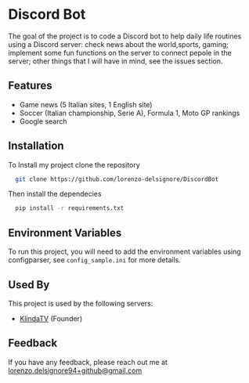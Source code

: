 
# Discord Bot

The goal of the project is to code a Discord bot to help daily life routines using a Discord server: check news about the world,sports, gaming; implement some fun functions on the server to connect pepole in the server; other things that I will have in mind, see the issues section.


## Features

- Game news (5 Italian sites, 1 English site)
- Soccer (Italian championship, Serie A), Formula 1, Moto GP rankings 
- Google search 


## Installation

To Install my project clone the repository 

```bash
  git clone https://github.com/lorenzo-delsignore/DiscordBot
```
Then install the dependecies

```bash
  pip install -r requirements.txt
```

    
## Environment Variables

To run this project, you will need to add the environment variables using configparser, see `config_sample.ini` for more details. 




## Used By

This project is used by the following servers:

- [KlindaTV](https://discord.gg/YqNmhwV) (Founder)


## Feedback

If you have any feedback, please reach out me at lorenzo.delsignore94+github@gmail.com

